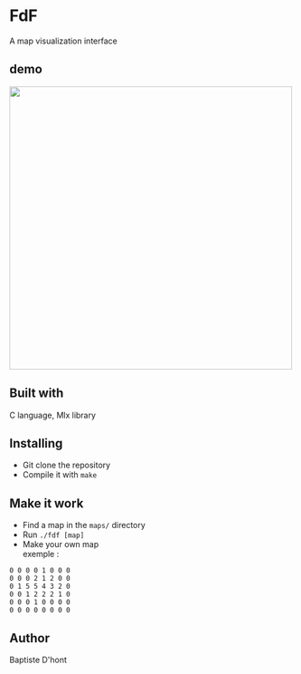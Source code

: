# FdF
  A map visualization interface

## demo
  <img src="fdf_demo.png" width="500"></img>

## Built with
  C language, Mlx library

## Installing
  - Git clone the repository
  - Compile it with `make`

## Make it work
  - Find a map in the `maps/` directory
  - Run `./fdf [map]`
  - Make your own map<br/>
  exemple :
```
0 0 0 0 1 0 0 0
0 0 0 2 1 2 0 0
0 1 5 5 4 3 2 0
0 0 1 2 2 2 1 0
0 0 0 1 0 0 0 0
0 0 0 0 0 0 0 0
```
## Author
  Baptiste D'hont
  

